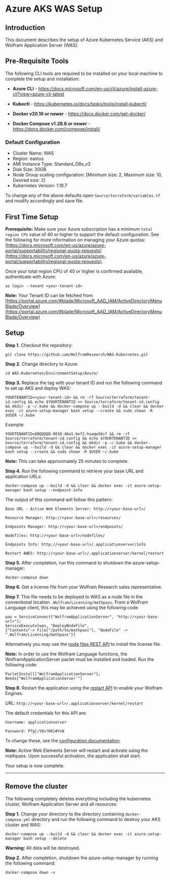 # Azure AKS WAS Setup

## Introduction

This document describes the setup of Azure Kubernetes Service (AKS) and Wolfram Application Server (WAS).


## Pre-Requisite Tools

The following CLI tools are required to be installed on your local machine to complete the setup and installation:

* **Azure CLI** - https://docs.microsoft.com/en-us/cli/azure/install-azure-cli?view=azure-cli-latest

* **Kubectl** - https://kubernetes.io/docs/tasks/tools/install-kubectl/

* **Docker v20.10 or newer** - https://docs.docker.com/get-docker/

* **Docker Compose  v1.28.6 or newer** - https://docs.docker.com/compose/install/

### Default Configuration

* Cluster Name: WAS
* Region: eastus
* AMI Instance Type: Standard_D8s_v3
* Disk Size: 30GB
* Node Group scaling configuration: [Minimum size: 2, Maximum size: 10, Desired size: 2]
* Kubernetes Version: 1.19.7

To change any of the above defaults open `Source/terraform/variables.tf` and modify accordingly and save file.



## First Time Setup

**Prerequisite:** Make sure your Azure subscription has a minimum `total region CPU` value of 40 or higher to support the default configuration. See the following for more information on managing your Azure quotas: [https://docs.microsoft.com/en-us/azure/azure-portal/supportability/regional-quota-requests](https://docs.microsoft.com/en-us/azure/azure-portal/supportability/regional-quota-requests).

Once your total region CPU of 40 or higher is confirmed available, authenticate with Azure:

	az login --tenant <your-tenant-id>


**Note:** Your Tenant ID can be fetched from [https://portal.azure.com/#blade/Microsoft_AAD_IAM/ActiveDirectoryMenuBlade/Overview](https://portal.azure.com/#blade/Microsoft_AAD_IAM/ActiveDirectoryMenuBlade/Overview)

## Setup

**Step 1.** Checkout the repository:

	git clone https://github.com/WolframResearch/WAS-Kubernetes.git

**Step 2.** Change directory to Azure:

	cd WAS-Kubernetes/EnvironmentSetup/Azure/

**Step 3.** Replace the tag with your tenant ID and run the following command to set up AKS and deploy WAS:

	YOURTENANTID=<your-tenant-id> && rm -rf Source/terraform/tenant-id.config && echo $YOURTENANTID >> Source/terraform/tenant-id.config && mkdir -p ~/.kube && docker-compose up --build -d && clear && docker exec -it azure-setup-manager bash setup --create && sudo chown -R $USER ~/.kube

Example:

	YOURTENANTID=QQQQQQQ-9810-46e1-bef2-hswqw56sf && rm -rf Source/terraform/tenant-id.config && echo $YOURTENANTID >> Source/terraform/tenant-id.config && mkdir -p ~/.kube && docker-compose up --build -d && clear && docker exec -it azure-setup-manager bash setup --create && sudo chown -R $USER ~/.kube


**Note:** This can take approximately 25 minutes to complete.


**Step 4.** Run the following command to retrieve your base URL and application URLs:

	docker-compose up --build -d && clear && docker exec -it azure-setup-manager bash setup --endpoint-info


The output of this command will follow this pattern:
	
	Base URL - Active Web Elements Server: http://<your-base-url>/
	
	Resource Manager: http://<your-base-url>/resources/
	
	Endpoints Manager: http://<your-base-url>/endpoints/
	
	Nodefiles: http://<your-base-url>/nodefiles/
	
	Endpoints Info: http://<your-base-url>/.applicationserver/info
	
	Restart AWES: http://<your-base-url>/.applicationserver/kernel/restart



**Step 5.** After completion, run this command to shutdown the azure-setup-manager:

	docker-compose down


**Step 6.** Get a license file from your Wolfram Research sales representative.


**Step 7.** This file needs to be deployed to WAS as a node file in the conventional location `.Wolfram/Licensing/mathpass`. From a Wolfram Language client, this may be achieved using the following code: 

    was = ServiceConnect["WolframApplicationServer", "http://<your-base-url>"];
	ServiceExecute[was, "DeployNodeFile",
	{"Contents"-> File["/path/to/mathpass"], "NodeFile" -> ".Wolfram/Licensing/mathpass"}]

Alternatively you may use the [node files REST API](../../Documentation/API/NodeFilesManager.md) to install the license file.

**Note:** In order to use the Wolfram Language functions, the WolframApplicationServer paclet must be installed and loaded. Run the following code:

    PacletInstall["WolframApplicationServer"];
    Needs["WolframApplicationServer`"]


**Step 8.** Restart the application using the [restart API](../../Documentation/API/Utilities.md) to enable your Wolfram Engines.

URL: `http://<your-base-url>/.applicationserver/kernel/restart`
	
The default credentials for this API are: 
	
	Username: applicationserver
	
	Password: P7g[/Y8v?KR}#YvN


To change these, see the [configuration documentation](../../Configuration.md).

**Note:** Active Web Elements Server will restart and activate using the mathpass. Upon successful activation, the application shall start. 

Your setup is now complete.

------------------------------------------------------

## Remove the cluster

The following completely deletes everything including the kubernetes cluster, Wolfram Application Server and all resources:

**Step 1.** Change your directory to the directory containing `docker-compose.yml` directory and run the following command to destroy your AKS cluster and WAS:

	docker-compose up --build -d && clear && docker exec -it azure-setup-manager bash setup --delete

**Warning:** All data will be destroyed.

**Step 2.**  After completion, shutdown the azure-setup-manager by running the following command:

	docker-compose down -v
